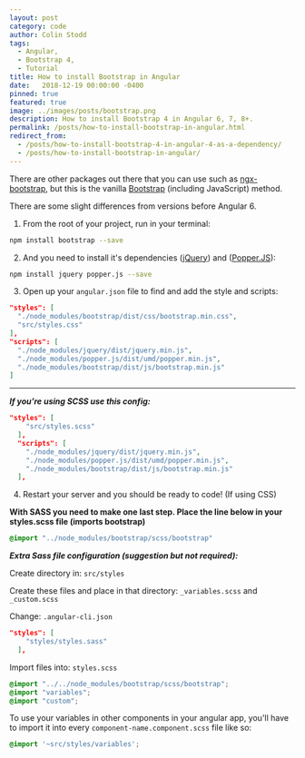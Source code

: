 ```yaml
---
layout: post
category: code
author: Colin Stodd
tags:
  - Angular,
  - Bootstrap 4,
  - Tutorial
title: How to install Bootstrap in Angular
date:   2018-12-19 00:00:00 -0400
pinned: true
featured: true
image: ../images/posts/bootstrap.png
description: How to install Bootstrap 4 in Angular 6, 7, 8+.
permalink: /posts/how-to-install-bootstrap-in-angular.html
redirect_from:
  - /posts/how-to-install-bootstrap-4-in-angular-4-as-a-dependency/
  - /posts/how-to-install-bootstrap-in-angular/
---
```

There are other packages out there that you can use such as <a href="https://github.com/valor-software/ngx-bootstrap" target="_blank" rel="noopener">ngx-bootstrap</a>, but this is the vanilla <a href="https://getbootstrap.com/" target="_blank" rel="noopener">Bootstrap</a> (including JavaScript) method.

There are some slight differences from versions before Angular 6.

1. From the root of your project, run in your terminal:

```bash
npm install bootstrap --save
```

2. And you need to install it's dependencies (<a href="https://jquery.com/" target="_blank" rel="noopener">jQuery</a>) and (<a href="https://popper.js.org/" target="_blank" rel="noopener">Popper.JS</a>):

```bash
npm install jquery popper.js --save
```

3. Open up your `angular.json` file to find and add the style and scripts:

```json
"styles": [
  "./node_modules/bootstrap/dist/css/bootstrap.min.css",
  "src/styles.css"
],
"scripts": [
  "./node_modules/jquery/dist/jquery.min.js",
  "./node_modules/popper.js/dist/umd/popper.min.js",
  "./node_modules/bootstrap/dist/js/bootstrap.min.js"
]
```

---
***If you're using SCSS use this config:***

```json
"styles": [
    "src/styles.scss"
  ],
  "scripts": [
    "./node_modules/jquery/dist/jquery.min.js",
    "./node_modules/popper.js/dist/umd/popper.min.js",
    "./node_modules/bootstrap/dist/js/bootstrap.min.js"
  ],
```

4. Restart your server and you should be ready to code! (If using CSS)

**With SASS you need to make one last step. Place the line below in your styles.scss file (imports bootstrap)**

```scss
@import "../node_modules/bootstrap/scss/bootstrap"
```

***Extra Sass file configuration (suggestion but not required):***

Create directory in: `src/styles`

Create these files and place in that directory: `_variables.scss` and `_custom.scss`

Change: `.angular-cli.json`

```json
"styles": [
    "styles/styles.sass"
  ],
```

Import files into: `styles.scss`

```scss
@import "../../node_modules/bootstrap/scss/bootstrap";
@import "variables";
@import "custom";
```

To use your variables in other components in your angular app, you'll have to import it into every `component-name.component.scss` file like so:

```scss
@import '~src/styles/variables';
```
